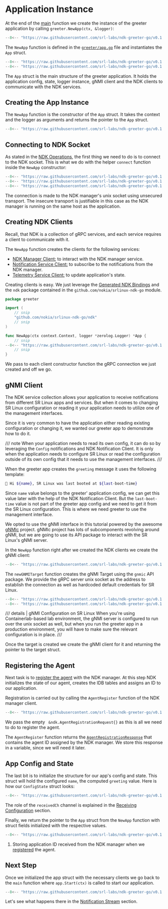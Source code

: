# Application Instance

At the end of the [main][main-go] function we create the instance of the greeter application by calling `greeter.NewApp(ctx, &logger)`:

```go title="main.go"
--8<-- "https://raw.githubusercontent.com/srl-labs/ndk-greeter-go/v0.1.0/main.go:main-init-app"
```

The `NewApp` function is defined in the [`greeter/app.go`][app-go] file and instantiates the `App` struct.

```go linenums="1" title="greeter/app.go"
--8<-- "https://raw.githubusercontent.com/srl-labs/ndk-greeter-go/v0.1.0/greeter/app.go:pkg-greeter"
--8<-- "https://raw.githubusercontent.com/srl-labs/ndk-greeter-go/v0.1.0/greeter/app.go:app-struct"
```

The `App` struct is the main structure of the greeter application. It holds the application config, state, logger instance, gNMI client and the NDK clients to communicate with the NDK services.

## Creating the App Instance

The `NewApp` function is the constructor of the `App` struct. It takes the context and the logger as arguments and returns the pointer to the `App` struct.

```{.go title="greeter/app.go" .code-scroll-lg}
--8<-- "https://raw.githubusercontent.com/srl-labs/ndk-greeter-go/v0.1.0/greeter/app.go:new-app"
```

## Connecting to NDK Socket

As stated in the [NDK Operations][operations-ndk-mgr-client], the first thing we need to do is to connect to the NDK socket. This is what we do with the helper `connect` function inside the `NewApp` constructor:

```{.go title="greeter/app.go" hl_lines="4"}
--8<-- "https://raw.githubusercontent.com/srl-labs/ndk-greeter-go/v0.1.0/greeter/app.go:pkg-greeter"
--8<-- "https://raw.githubusercontent.com/srl-labs/ndk-greeter-go/v0.1.0/greeter/app.go:pkg-greeter-const"
--8<-- "https://raw.githubusercontent.com/srl-labs/ndk-greeter-go/v0.1.0/greeter/app.go:connect"
```

The connection is made to the NDK manager's unix socket using unsecured transport. The insecure transport is justifiable in this case as the NDK manager is running on the same host as the application.

## Creating NDK Clients

Recall, that NDK is a collection of gRPC services, and each service requires a client to communicate with it.

The `NewApp` function creates the clients for the following services:

* [NDK Manager Client:][operations-ndk-mgr-client] to interact with the NDK manager service.
* [Notification Service Client:][operations-subscr-to-notif] to subscribe to the notifications from the NDK manager.
* [Telemetry Service Client:][operations-handling-state] to update application's state.

Creating clients is easy. We just leverage the [Generated NDK Bindings][srlinux-ndk-go] and the `ndk` package contained in the `github.com/nokia/srlinux-ndk-go` module.

```{.go title="greeter/app.go"}
package greeter

import (
    // snip
    "github.com/nokia/srlinux-ndk-go/ndk"
    // snip
)

func NewApp(ctx context.Context, logger *zerolog.Logger) *App {
    // snip
--8<-- "https://raw.githubusercontent.com/srl-labs/ndk-greeter-go/v0.1.0/greeter/app.go:create-ndk-clients"
    // snip
}
```

We pass to each client constructor function the gRPC connection we just created and off we go.

## gNMI Client

The NDK service collection allows your application to receive notifications from different SR Linux apps and services. But when it comes to changing SR Linux configuration or reading it your application needs to utilize one of the management interfaces.

Since it is very common to have the application either reading existing configuration or changing it, we wanted our greeter app to demonstrate how to do it.

/// note
When your application needs to read its own config, it can do so by leveraging the `Config` notifications and NDK Notification Client. It is only when the application needs to configure SR Linux or read the configuration outside of its own config that it needs to use the management interfaces.
///

When the greeter app creates the `greeting` message it uses the following template:

```bash
👋 Hi ${name}, SR Linux was last booted at ${last-boot-time}
```

Since `name` value belongs to the greeter' application config, we can get this value later with the help of the NDK Notification Client. But the `last-boot-time` value is not part of the greeter app config and we need to get it from the SR Linux configuration. This is where we need greeter to use the management interface.

We opted to use the gNMI interface in this tutorial powered by the awesome [gNMIc][gnmic] project. gNMIc project has lots of subcomponents revolving around gNMI, but we are going to use its API package to interact with the SR Linux's gNMI server.

In the `NewApp` function right after we created the NDK clients we create the gNMI client:

```{.go title="greeter/app.go"}
--8<-- "https://raw.githubusercontent.com/srl-labs/ndk-greeter-go/v0.1.0/greeter/app.go:create-gnmi-target"
```

The `newGNMITarget` function creates the gNMI Target using the `gnmic` API package. We provide the gRPC server unix socket as the address to establish the connection as well as hardcoded default credentials for SR Linux.

```{.go title="greeter/app.go" hl_lines="3"}
--8<-- "https://raw.githubusercontent.com/srl-labs/ndk-greeter-go/v0.1.0/greeter/app.go:pkg-greeter-const"
--8<-- "https://raw.githubusercontent.com/srl-labs/ndk-greeter-go/v0.1.0/greeter/app.go:new-gnmi-target"
```

/// details | gNMI Configuration on SR Linux
When you're using Containerlab-based lab environment, the gNMI server is configured to run over the unix socket as well, but when you run the greeter app in a production environment, you will have to make sure the relevant configuration is in place.
///

Once the target is created we create the gNMI client for it and returning the pointer to the target struct.

## Registering the Agent

Next task is to [register the agent][operations-register-agent] with the NDK manager. At this step NDK initializes the state of our agent, creates the IDB tables and assigns an ID to our application.

Registration is carried out by calling the `AgentRegister` function of the NDK manager client.

```{.go title="greeter/app.go"}
--8<-- "https://raw.githubusercontent.com/srl-labs/ndk-greeter-go/v0.1.0/greeter/app.go:register-agent"
```

We pass the empty ` &ndk.AgentRegistrationRequest{}` as this is all we need to do to register the agent.

The `AgentRegister` function returns the [`AgentRegistrationResponse`][agent-reg-resp-doc] that contains the agent ID assigned by the NDK manager. We store this response in a variable, since we will need it later.

## App Config and State

The last bit is to initialize the structure for our app's config and state. This struct will hold the configured `name`, the computed `greeting` value. Here is how our `ConfigState` struct looks:

```{.go title="greeter/config.go"}
--8<-- "https://raw.githubusercontent.com/srl-labs/ndk-greeter-go/v0.1.0/greeter/config.go:configstate-struct"
```

The role of the `receivedCh` channel is explained in the [Receiving Configuration](receiving-config.md) section.

Finally, we return the pointer to the `App` struct from the `NewApp` function with struct fields initialized with the respective values.

```{.go title="greeter/app.go"}
--8<-- "https://raw.githubusercontent.com/srl-labs/ndk-greeter-go/v0.1.0/greeter/app.go:return-app"
```

1. Storing application ID received from the NDK manager when we [registered](#registering-the-agent) the agent.

## Next Step

Once we initialized the app struct with the necessary clients we go back to the `main` function where `app.Start(ctx)` is called to start our application.

```go title="main.go"
--8<-- "https://raw.githubusercontent.com/srl-labs/ndk-greeter-go/v0.1.0/main.go:main-init-app"
```

Let's see what happens there in the [Notification Stream](notif-stream.md) section.

[main-go]: https://github.com/srl-labs/ndk-greeter-go/blob/main/main.go
[app-go]: https://github.com/srl-labs/ndk-greeter-go/blob/main/greeter/app.go
[operations-ndk-mgr-client]: ../../operations.md#creating-ndk-manager-client
[operations-subscr-to-notif]: ../../operations.md#subscribing-to-notifications
[operations-handling-state]: ../../operations.md#handling-applications-configuration-and-state
[operations-register-agent]: ../../operations.md#agent-registration
[srlinux-ndk-go]: https://github.com/nokia/srlinux-ndk-go
[agent-reg-resp-doc]: https://rawcdn.githack.com/nokia/srlinux-ndk-protobufs/v0.2.0/doc/index.html#srlinux.sdk.AgentRegistrationResponse
[gnmic]: https://gnmic.openconfig.net
